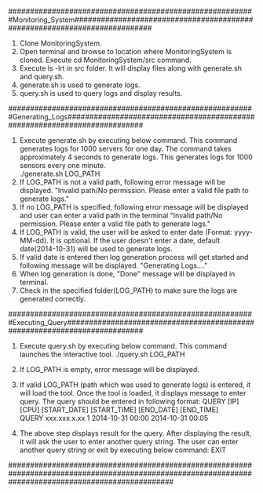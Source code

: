 #########################################################Monitoring_System##########################################################################

1. Clone MonitoringSystem.
2. Open terminal and browse to location where MonitoringSystem is cloned. Execute cd MonitoringSystem/src command.
3. Execute ls -lrt in src folder. It will display files along with generate.sh and query.sh.
4. generate.sh is used to generate logs.
5. query.sh is used to query logs and display results. 

#########################################################Generating_Logs##########################################################################

1. Execute generate.sh by executing below command. This command generates logs for 1000 servers for one day. The command takes approximately 4 seconds to generate logs. This generates logs for 1000 sensors every one minute.  
	./generate.sh LOG_PATH
2. If LOG_PATH is not a valid path, following error message will be displayed.
	"Invalid path/No permission. Please enter a valid file path to generate logs."
3. If no LOG_PATH is specified, following error message will be displayed and user can enter a valid path in the terminal
	"Invalid path/No permission. Please enter a valid file path to generate logs."
4. If LOG_PATH is valid, the user will be asked to enter date (Format: yyyy-MM-dd). It is optional. If the user doesn't enter a date, default date(2014-10-31) will be used to generate logs. 
5. If valid date is entered then log generation process will get started and following message will be displayed.
	"Generating Logs...."
6. When log generation is done, "Done" message will be displayed in terminal.
7. Check in the specified folder(LOG_PATH) to make sure the logs are generated correctly.

#########################################################Executing_Query##########################################################################

1. Execute query.sh by executing below command. This command launches the interactive tool. 
	./query.sh LOG_PATH
2. If LOG_PATH is empty, error message will be displayed.

3. If valid LOG_PATH (path which was used to generate logs) is entered, it will load the tool. Once the tool is loaded, it displays message to enter query. The query should be entered in following format:
	QUERY [IP] [CPU] [START_DATE] [START_TIME] [END_DATE] [END_TIME]	
	QUERY xxx.xxx.x.xx 1 2014-10-31 00:00 2014-10-31 00:05
4. The above step displays result for the query. After displaying the result, it will ask the user to enter another query string. The user can enter another query string or exit by executing below command:
	EXIT

######################################################################################################################################################

